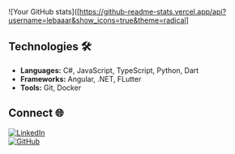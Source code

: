 ![Your GitHub stats]([https://github-readme-stats.vercel.app/api?username=lebaaar&show_icons=true&theme=radical]

## Technologies 🛠️
- **Languages:** C#, JavaScript, TypeScript, Python, Dart  
- **Frameworks:** Angular, .NET, FLutter  
- **Tools:** Git, Docker

## Connect 🌐
[![LinkedIn](https://img.shields.io/badge/LinkedIn-0A66C2?style=for-the-badge&logo=linkedin&logoColor=white)](https://www.linkedin.com/in/lan-lebar)  
[![GitHub](https://img.shields.io/badge/GitHub-171515?style=for-the-badge&logo=github&logoColor=white)](https://github.com/lebaaar)  
